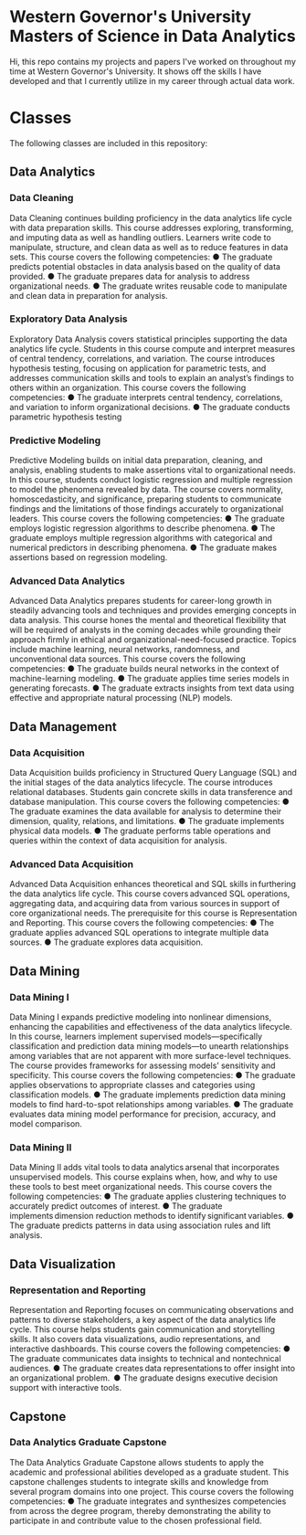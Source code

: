 # Western Governor's University Masters of Science in Data Analytics

Hi, this repo contains my projects and papers I've worked on throughout my time at Western Governor's University. It shows off the skills I have developed and that I currently utilize in my career through actual data work. 

# Classes
The following classes are included in this repository:

## Data Analytics

### Data Cleaning
Data Cleaning continues building proficiency in the data analytics life cycle with data preparation skills. This course
addresses exploring, transforming, and imputing data as well as handling outliers. Learners write code to manipulate,
structure, and clean data as well as to reduce features in data sets.
This course covers the following competencies:
● The graduate predicts potential obstacles in data analysis based on the quality of data provided.
● The graduate prepares data for analysis to address organizational needs.
● The graduate writes reusable code to manipulate and clean data in preparation for analysis.

### Exploratory Data Analysis
Exploratory Data Analysis covers statistical principles supporting the data analytics life cycle. Students in this course
compute and interpret measures of central tendency, correlations, and variation. The course introduces hypothesis testing,
focusing on application for parametric tests, and addresses communication skills and tools to explain an analyst’s findings to
others within an organization.
This course covers the following competencies:
● The graduate interprets central tendency, correlations, and variation to inform organizational decisions.
● The graduate conducts parametric hypothesis testing

### Predictive Modeling
Predictive Modeling builds on initial data preparation, cleaning, and analysis, enabling students to make assertions vital to
organizational needs. In this course, students conduct logistic regression and multiple regression to model the phenomena
revealed by data. The course covers normality, homoscedasticity, and significance, preparing students to communicate findings and the limitations of those findings accurately to organizational leaders. 
This course covers the following competencies:
● The graduate employs logistic regression algorithms to describe phenomena.
● The graduate employs multiple regression algorithms with categorical and numerical predictors in describing
phenomena.
● The graduate makes assertions based on regression modeling.

### Advanced Data Analytics
Advanced Data Analytics prepares students for career-long growth in steadily advancing tools and techniques and provides
emerging concepts in data analysis. This course hones the mental and theoretical flexibility that will be required of analysts
in the coming decades while grounding their approach firmly in ethical and organizational-need-focused practice. Topics
include machine learning, neural networks, randomness, and unconventional data sources.
This course covers the following competencies:
● The graduate builds neural networks in the context of machine-learning modeling.
● The graduate applies time series models in generating forecasts.
● The graduate extracts insights from text data using effective and appropriate natural processing (NLP) models. 

## Data Management

### Data Acquisition
Data Acquisition builds proficiency in Structured Query Language (SQL) and the initial stages of the data analytics lifecycle.
The course introduces relational databases. Students gain concrete skills in data transference and database manipulation.
This course covers the following competencies:
● The graduate examines the data available for analysis to determine their dimension, quality, relations, and limitations.
● The graduate implements physical data models.
● The graduate performs table operations and queries within the context of data acquisition for analysis. 

### Advanced Data Acquisition 
Advanced Data Acquisition enhances theoretical and SQL skills in furthering the data analytics life cycle. This course  covers advanced SQL operations, 
aggregating data, and acquiring data from various sources in support of core  organizational needs. The prerequisite for this course is Representation and Reporting.
This course covers the following competencies:
● The graduate applies advanced SQL operations to integrate multiple data sources.
● The graduate explores data acquisition. 

## Data Mining

### Data Mining I
Data Mining I expands predictive modeling into nonlinear dimensions, enhancing the capabilities and effectiveness of the
data analytics lifecycle. In this course, learners implement supervised models—specifically classification and prediction data
mining models—to unearth relationships among variables that are not apparent with more surface-level techniques. The
course provides frameworks for assessing models’ sensitivity and specificity.
This course covers the following competencies:
● The graduate applies observations to appropriate classes and categories using classification models.
● The graduate implements prediction data mining models to find hard-to-spot relationships among variables.
● The graduate evaluates data mining model performance for precision, accuracy, and model comparison.

###  Data Mining II 
Data Mining II adds vital tools to data analytics arsenal that incorporates unsupervised models. This course explains when,  how, and why to use these tools to best meet organizational needs.
This course covers the following competencies: 
● The graduate applies clustering techniques to accurately predict outcomes of interest. 
● The graduate implements dimension reduction methods to identify significant variables. 
● The graduate predicts patterns in data using association rules and lift analysis.  

## Data Visualization

### Representation and Reporting
Representation and Reporting focuses on communicating observations and patterns to diverse stakeholders, a key aspect
of the data analytics life cycle. This course helps students gain communication and storytelling skills. It also covers data
visualizations, audio representations, and interactive dashboards.
This course covers the following competencies:
● The graduate communicates data insights to technical and nontechnical audiences.
● The graduate creates data representations to offer insight into an organizational problem. 
● The graduate designs executive decision support with interactive tools. 

## Capstone

### Data Analytics Graduate Capstone
The Data Analytics Graduate Capstone allows students to apply the academic and professional abilities developed as a
graduate student. This capstone challenges students to integrate skills and knowledge from several program domains into
one project.
This course covers the following competencies:
● The graduate integrates and synthesizes competencies from across the degree program, thereby demonstrating the
ability to participate in and contribute value to the chosen professional field. 
